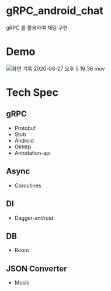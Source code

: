 # gRPC_android_chat
gRPC 를 활용하여 채팅 구현

# Demo
![화면 기록 2020-08-27 오후 5 19 36 mov](https://user-images.githubusercontent.com/48344355/91418284-e861a400-e88c-11ea-90d0-b4103bf4c310.gif)

# Tech Spec
## gRPC
- Protobuf
- Stub
- Android
- Okhttp
- Annotation-api

## Async
- Coroutines

## DI
- Dagger-android

## DB
- Room

## JSON Converter
- Moshi
